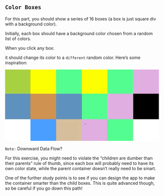 ## **`Color Boxes`**

For this part, you should show a series of 16 boxes (a box is just square div with a background color).

Initially, each box should have a background color chosen from a random list of colors.

When you click any box:

it should change its color to a `different` random color.
Here’s some inspiration:

![](_images/colors.gif)

`Note:` Downward Data Flow?

For this exercise, you might need to violate the “children are dumber than their parents” rule of thumb, since each box will probably need to have its own color state, while the parent container doesn’t really need to be smart.

One of the further study points is to see if you can design the app to make the container smarter than the child boxes. This is quite advanced though, so be careful if you go down this path!
